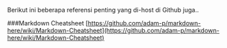 Berikut ini beberapa referensi penting yang di-host di Github juga..

###Markdown Cheatsheet
[https://github.com/adam-p/markdown-here/wiki/Markdown-Cheatsheet](https://github.com/adam-p/markdown-here/wiki/Markdown-Cheatsheet)
